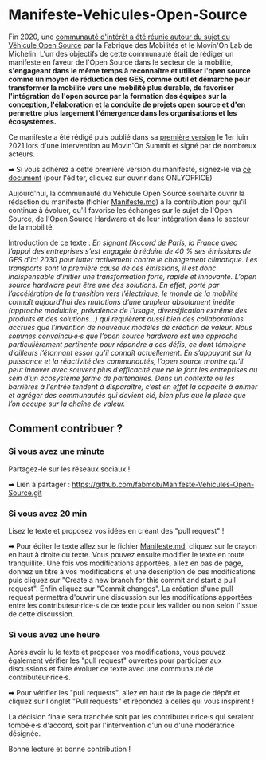 # Manifeste-Vehicules-Open-Source

Fin 2020, une [communauté d'intérêt a été réunie autour du sujet du Véhicule Open Source](https://wiki.lafabriquedesmobilites.fr/wiki/Communaut%C3%A9_du_v%C3%A9hicule_Open_Source) par la Fabrique des Mobilités et le Movin'On Lab de Michelin. L'un des objectifs de cette communauté était de rédiger un manifeste en faveur de l'Open Source dans le secteur de la mobilité, **s'engageant dans le même temps à reconnaître et utiliser l'open source comme un moyen de réduction des GES, comme outil et démarche pour transformer la mobilité vers une mobilité plus durable, de favoriser l'intégration de l'open source par la formation des équipes sur la conception, l'élaboration et la conduite de projets open source et d'en permettre plus largement l'émergence dans les organisations et les écosystèmes.** 

Ce manifeste a été rédigé puis publié dans sa [première version](https://cloud.fabmob.io/s/9ipkGrZa5F4cHYL) le 1er juin 2021 lors d'une intervention au Movin'On Summit et signé par de nombreux acteurs.

➡ Si vous adhérez à cette première version du manifeste, signez-le via [ce document](https://cloud.fabmob.io/s/boqJpCinPnqAYQc) (pour l'éditer, cliquez sur ouvrir dans ONLYOFFICE)

Aujourd'hui, la communauté du Véhicule Open Source souhaite ouvrir la rédaction du manifeste (fichier [Manifeste.md](https://github.com/fabmob/Manifeste-Vehicules-Open-Source/blob/7da873f72e3c513083f605b56aaa051156fd5a69/Manifeste.md)) à la contribution pour qu'il continue à évoluer, qu'il favorise les échanges sur le sujet de l'Open Source, de l'Open Source Hardware et de leur intégration dans le secteur de la mobilité.

Introduction de ce texte : 
*En signant l’Accord de Paris, la France avec l’appui des entreprises s’est engagée à réduire de 40 % ses émissions de GES d’ici 2030 pour lutter activement contre le changement climatique. Les transports sont la première cause de ces émissions, il est donc indispensable d’initier une transformation forte, rapide et innovante. L’open source hardware peut être une des solutions. En effet, porté par l’accélération de la transition vers l’électrique, le monde de la mobilité connaît aujourd’hui des mutations d’une ampleur absolument inédite (approche modulaire, prévalence de l’usage, diversification extrême des produits et des solutions…) qui requièrent aussi bien des collaborations accrues que l’invention de nouveaux modèles de création de valeur. Nous sommes convaincu·e·s que l’open source hardware est une approche particulièrement pertinente pour répondre à ces défis, ce dont témoigne d’ailleurs l’étonnant essor qu’il connaît actuellement. En s’appuyant sur la puissance et la réactivité des communautés, l’open source montre qu’il peut innover avec souvent plus d’efficacité que ne le font les entreprises au sein d’un écosystème fermé de partenaires. Dans un contexte où les barrières à l’entrée tendent à disparaître, c’est en effet la capacité à animer et agréger des communautés qui devient clé, bien plus que la place que l’on occupe sur la chaîne de valeur.*

## Comment contribuer ?
### Si vous avez une minute
Partagez-le sur les réseaux sociaux !

➡ Lien à partager : https://github.com/fabmob/Manifeste-Vehicules-Open-Source.git

### Si vous avez 20 min
Lisez le texte et proposez vos idées en créant des "pull request" !

➡ Pour éditer le texte allez sur le fichier [Manifeste.md](https://github.com/fabmob/Manifeste-Vehicules-Open-Source/blob/7da873f72e3c513083f605b56aaa051156fd5a69/Manifeste.md), cliquez sur le crayon en haut à droite du texte. Vous pouvez ensuite modifier le texte en toute tranquillité. Une fois vos modifications apportées, allez en bas de page, donnez un titre à vos modifications et une description de ces modifications puis cliquez sur "Create a new branch for this commit and start a pull request". Enfin cliquez sur "Commit changes". 
La création d'une pull request permettra d'ouvrir une discussion sur les modifications apportées entre les contributeur·rice·s de ce texte pour les valider ou non selon l'issue de cette discussion.

### Si vous avez une heure
Après avoir lu le texte et proposer vos modifications, vous pouvez également vérifier les "pull request" ouvertes pour participer aux discussions et faire évoluer ce texte avec une communauté de contributeur·rice·s.

➡ Pour vérifier les "pull requests", allez en haut de la page de dépôt et cliquez sur l'onglet "Pull requests" et répondez à celles qui vous inspirent !

La décision finale sera tranchée soit par les contributeur·rice·s qui seraient tombé·e·s d'accord, soit par l'intervention d'un ou d'une modératrice désignée.

Bonne lecture et bonne contribution ! 

